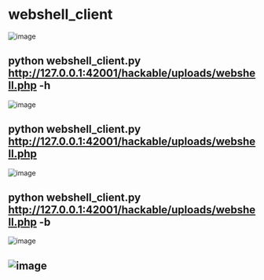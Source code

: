 # webshell_client

![image](https://user-images.githubusercontent.com/90620429/227739888-6f807134-86a1-4760-accd-4ae32dbaf9c2.png)


## python webshell_client.py http://127.0.0.1:42001/hackable/uploads/webshell.php -h

![image](https://user-images.githubusercontent.com/90620429/227739993-bdeef063-028b-45d9-9417-e5f7d8b74b38.png)


## python webshell_client.py http://127.0.0.1:42001/hackable/uploads/webshell.php


![image](https://user-images.githubusercontent.com/90620429/227739922-8289346d-a82b-4989-9922-15b1af817baa.png)

## python webshell_client.py http://127.0.0.1:42001/hackable/uploads/webshell.php -b

![image](https://user-images.githubusercontent.com/90620429/227740108-ba5bb19c-5560-4806-80b4-230dca7a6735.png)

## ![image](https://user-images.githubusercontent.com/90620429/227740141-37b9e8c2-90a2-4915-90f0-606ab9baf382.png)
